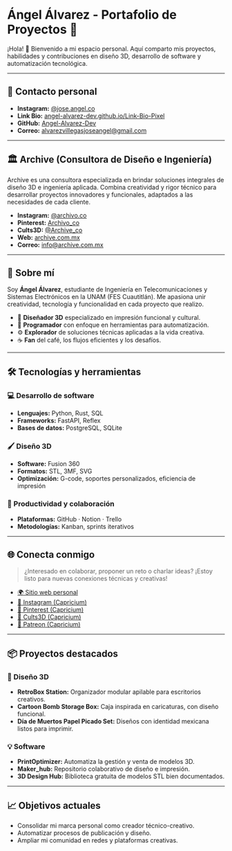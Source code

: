 # Ángel Álvarez - Portafolio de Proyectos 🚀

¡Hola! 👋 Bienvenido a mi espacio personal. Aquí comparto mis proyectos, habilidades y contribuciones en diseño 3D, desarrollo de software y automatización tecnológica.

---

## 📩 Contacto personal

* **Instagram:** [@jose.angel.co](https://www.instagram.com/jose.angel.co)
* **Link Bio:** [angel-alvarez-dev.github.io/Link-Bio-Pixel](https://angel-alvarez-dev.github.io/Link-Bio-Pixel)
* **GitHub:** [Angel-Alvarez-Dev](https://github.com/Angel-Alvarez-Dev)
* **Correo:** [alvarezvillegasjoseangel@gmail.com](mailto:alvarezvillegasjoseangel@gmail.com)

---

## 🏛️ Archive (Consultora de Diseño e Ingeniería)

<!-- Aquí espacio para el logo de Archive -->

Archive es una consultora especializada en brindar soluciones integrales de diseño 3D e ingeniería aplicada. Combina creatividad y rigor técnico para desarrollar proyectos innovadores y funcionales, adaptados a las necesidades de cada cliente.

* **Instagram:** [@archivo.co](https://www.instagram.com/archivo.co)
* **Pinterest:** [Archivo\_co](https://mx.pinterest.com/Archivo_co/)
* **Cults3D:** [@Archive\_co](https://cults3d.com/@Archive_co)
* **Web:** [archive.com.mx](https://archive.com.mx)
* **Correo:** [info@archive.com.mx](mailto:info@archive.com.mx)

---

## 🎯 Sobre mí

Soy **Ángel Álvarez**, estudiante de Ingeniería en Telecomunicaciones y Sistemas Electrónicos en la UNAM (FES Cuautitlán). Me apasiona unir creatividad, tecnología y funcionalidad en cada proyecto que realizo.

* 🎨 **Diseñador 3D** especializado en impresión funcional y cultural.
* 🧠 **Programador** con enfoque en herramientas para automatización.
* ⚙️ **Explorador** de soluciones técnicas aplicadas a la vida creativa.
* ☕ **Fan** del café, los flujos eficientes y los desafíos.

---

## 🛠️ Tecnologías y herramientas

### 💻 Desarrollo de software

* **Lenguajes:** Python, Rust, SQL
* **Frameworks:** FastAPI, Reflex
* **Bases de datos:** PostgreSQL, SQLite

### 🖌️ Diseño 3D

* **Software:** Fusion 360
* **Formatos:** STL, 3MF, SVG
* **Optimización:** G-code, soportes personalizados, eficiencia de impresión

### 📂 Productividad y colaboración

* **Plataformas:** GitHub · Notion · Trello
* **Metodologías:** Kanban, sprints iterativos

---

## 🌐 Conecta conmigo

> ¿Interesado en colaborar, proponer un reto o charlar ideas? ¡Estoy listo para nuevas conexiones técnicas y creativas!

* [🌍 Sitio web personal](https://capricium_co-navy-wood.reflex.run/)
* [📸 Instagram (Capricium)](https://instagram.com/capricium.co)
* [📌 Pinterest (Capricium)](https://pin.it/59oWEDkjK)
* [🎁 Cults3D (Capricium)](https://cults3d.com/@Capricium)
* [🧡 Patreon (Capricium)](https://patreon.com/Capricium_co)

---

## 📦 Proyectos destacados

### 🎨 Diseño 3D

* **RetroBox Station:** Organizador modular apilable para escritorios creativos.
* **Cartoon Bomb Storage Box:** Caja inspirada en caricaturas, con diseño funcional.
* **Día de Muertos Papel Picado Set:** Diseños con identidad mexicana listos para imprimir.

### 💡 Software

* **PrintOptimizer:** Automatiza la gestión y venta de modelos 3D.
* **Maker\_hub:** Repositorio colaborativo de diseño e impresión.
* **3D Design Hub:** Biblioteca gratuita de modelos STL bien documentados.

---

## 📈 Objetivos actuales

* Consolidar mi marca personal como creador técnico-creativo.
* Automatizar procesos de publicación y diseño.
* Ampliar mi comunidad en redes y plataformas creativas.

